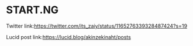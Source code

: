 # START.NG

Twitter link:https://twitter.com/its_zaiy/status/1165276339328487424?s=19

Lucid post link:https://lucid.blog/akinzekinaht/posts
